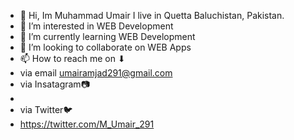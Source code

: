 - 👋 Hi, Im Muhammad Umair
          I live in Quetta Baluchistan, Pakistan.
- 👀 I’m interested in WEB Development 
- 🌱 I’m currently learning WEB Development 
- 💞️ I’m looking to collaborate on WEB Apps
- 📫 How to reach me on ⬇
- via email umairamjad291@gmail.com
- via Insatagram📷
- 
- via Twitter🐦
- https://twitter.com/M_Umair_291

<!---
UmairApps/UmairApps is a ✨ special ✨ repository because its `README.md` (this file) appears on your GitHub profile.
You can click the Preview link to take a look at your changes.
--->
